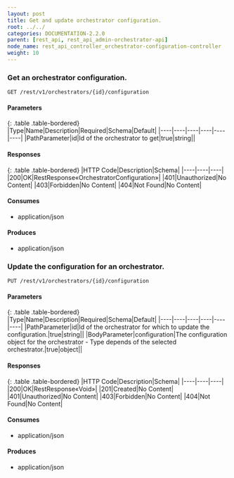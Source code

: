 ```yaml
---
layout: post
title: Get and update orchestrator configuration.
root: ../../
categories: DOCUMENTATION-2.2.0
parent: [rest_api, rest_api_admin-orchestrator-api]
node_name: rest_api_controller_orchestrator-configuration-controller
weight: 10
---
```


### Get an orchestrator configuration.
```
GET /rest/v1/orchestrators/{id}/configuration
```

#### Parameters

{: .table .table-bordered}
|Type|Name|Description|Required|Schema|Default|
|----|----|----|----|----|----|
|PathParameter|id|Id of the orchestrator to get|true|string||


#### Responses

{: .table .table-bordered}
|HTTP Code|Description|Schema|
|----|----|----|
|200|OK|RestResponse«OrchestratorConfiguration»|
|401|Unauthorized|No Content|
|403|Forbidden|No Content|
|404|Not Found|No Content|


#### Consumes

* application/json

#### Produces

* application/json

### Update the configuration for an orchestrator.
```
PUT /rest/v1/orchestrators/{id}/configuration
```

#### Parameters

{: .table .table-bordered}
|Type|Name|Description|Required|Schema|Default|
|----|----|----|----|----|----|
|PathParameter|id|Id of the orchestrator for which to update the configuration.|true|string||
|BodyParameter|configuration|The configuration object for the orchestrator - Type depends of the selected orchestrator.|true|object||


#### Responses

{: .table .table-bordered}
|HTTP Code|Description|Schema|
|----|----|----|
|200|OK|RestResponse«Void»|
|201|Created|No Content|
|401|Unauthorized|No Content|
|403|Forbidden|No Content|
|404|Not Found|No Content|


#### Consumes

* application/json

#### Produces

* application/json

